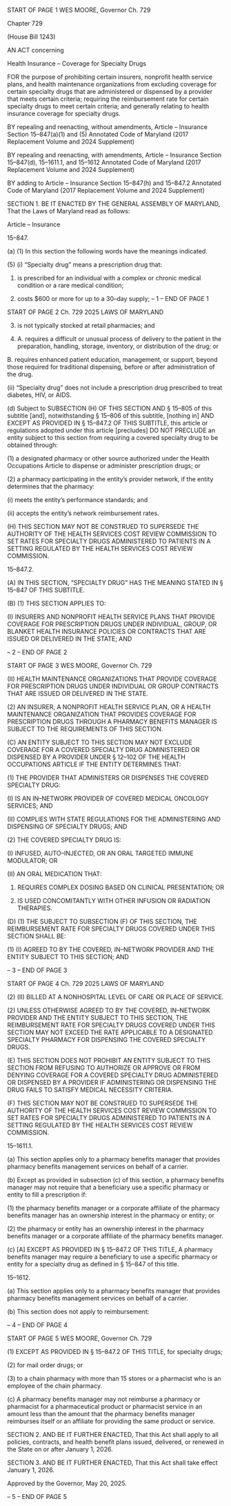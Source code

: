 START OF PAGE 1
WES MOORE, Governor Ch. 729

Chapter 729

(House Bill 1243)

AN ACT concerning

Health Insurance – Coverage for Specialty Drugs

FOR the purpose of prohibiting certain insurers, nonprofit health service plans, and health
maintenance organizations from excluding coverage for certain specialty drugs that
are administered or dispensed by a provider that meets certain criteria; requiring
the reimbursement rate for certain specialty drugs to meet certain criteria; and
generally relating to health insurance coverage for specialty drugs.

BY repealing and reenacting, without amendments,
Article – Insurance
Section 15–847(a)(1) and (5)
Annotated Code of Maryland
(2017 Replacement Volume and 2024 Supplement)

BY repealing and reenacting, with amendments,
Article – Insurance
Section 15–847(d), 15–1611.1, and 15–1612
Annotated Code of Maryland
(2017 Replacement Volume and 2024 Supplement)

BY adding to
Article – Insurance
Section 15–847(h) and 15–847.2
Annotated Code of Maryland
(2017 Replacement Volume and 2024 Supplement)

SECTION 1. BE IT ENACTED BY THE GENERAL ASSEMBLY OF MARYLAND,
That the Laws of Maryland read as follows:

Article – Insurance

15–847.

(a) (1) In this section the following words have the meanings indicated.

(5) (i) “Specialty drug” means a prescription drug that:

1. is prescribed for an individual with a complex or chronic
medical condition or a rare medical condition;

2. costs $600 or more for up to a 30–day supply;
– 1 –
END OF PAGE 1

START OF PAGE 2
Ch. 729 2025 LAWS OF MARYLAND

3. is not typically stocked at retail pharmacies; and

4. A. requires a difficult or unusual process of delivery to
the patient in the preparation, handling, storage, inventory, or distribution of the drug; or

B. requires enhanced patient education, management, or
support, beyond those required for traditional dispensing, before or after administration of
the drug.

(ii) “Specialty drug” does not include a prescription drug prescribed
to treat diabetes, HIV, or AIDS.

(d) Subject to SUBSECTION (H) OF THIS SECTION AND § 15–805 of this subtitle
[and], notwithstanding § 15–806 of this subtitle, [nothing in] AND EXCEPT AS PROVIDED
IN § 15–847.2 OF THIS SUBTITLE, this article or regulations adopted under this article
[precludes] DO NOT PRECLUDE an entity subject to this section from requiring a covered
specialty drug to be obtained through:

(1) a designated pharmacy or other source authorized under the Health
Occupations Article to dispense or administer prescription drugs; or

(2) a pharmacy participating in the entity’s provider network, if the entity
determines that the pharmacy:

(i) meets the entity’s performance standards; and

(ii) accepts the entity’s network reimbursement rates.

(H) THIS SECTION MAY NOT BE CONSTRUED TO SUPERSEDE THE AUTHORITY
OF THE HEALTH SERVICES COST REVIEW COMMISSION TO SET RATES FOR
SPECIALTY DRUGS ADMINISTERED TO PATIENTS IN A SETTING REGULATED BY THE
HEALTH SERVICES COST REVIEW COMMISSION.

15–847.2.

(A) IN THIS SECTION, “SPECIALTY DRUG” HAS THE MEANING STATED IN §
15–847 OF THIS SUBTITLE.

(B) (1) THIS SECTION APPLIES TO:

(I) INSURERS AND NONPROFIT HEALTH SERVICE PLANS THAT
PROVIDE COVERAGE FOR PRESCRIPTION DRUGS UNDER INDIVIDUAL, GROUP, OR
BLANKET HEALTH INSURANCE POLICIES OR CONTRACTS THAT ARE ISSUED OR
DELIVERED IN THE STATE; AND

– 2 –
END OF PAGE 2

START OF PAGE 3
WES MOORE, Governor Ch. 729

(II) HEALTH MAINTENANCE ORGANIZATIONS THAT PROVIDE
COVERAGE FOR PRESCRIPTION DRUGS UNDER INDIVIDUAL OR GROUP CONTRACTS
THAT ARE ISSUED OR DELIVERED IN THE STATE.

(2) AN INSURER, A NONPROFIT HEALTH SERVICE PLAN, OR A HEALTH
MAINTENANCE ORGANIZATION THAT PROVIDES COVERAGE FOR PRESCRIPTION
DRUGS THROUGH A PHARMACY BENEFITS MANAGER IS SUBJECT TO THE
REQUIREMENTS OF THIS SECTION.

(C) AN ENTITY SUBJECT TO THIS SECTION MAY NOT EXCLUDE COVERAGE
FOR A COVERED SPECIALTY DRUG ADMINISTERED OR DISPENSED BY A PROVIDER
UNDER § 12–102 OF THE HEALTH OCCUPATIONS ARTICLE IF THE ENTITY
DETERMINES THAT:

(1) THE PROVIDER THAT ADMINISTERS OR DISPENSES THE COVERED
SPECIALTY DRUG:

(I) IS AN IN–NETWORK PROVIDER OF COVERED MEDICAL
ONCOLOGY SERVICES; AND

(II) COMPLIES WITH STATE REGULATIONS FOR THE
ADMINISTERING AND DISPENSING OF SPECIALTY DRUGS; AND

(2) THE COVERED SPECIALTY DRUG IS:

(I) INFUSED, AUTO–INJECTED, OR AN ORAL TARGETED
IMMUNE MODULATOR; OR

(II) AN ORAL MEDICATION THAT:

1. REQUIRES COMPLEX DOSING BASED ON CLINICAL
PRESENTATION; OR

2. IS USED CONCOMITANTLY WITH OTHER INFUSION OR
RADIATION THERAPIES.

(D) (1) THE SUBJECT TO SUBSECTION (F) OF THIS SECTION, THE
REIMBURSEMENT RATE FOR SPECIALTY DRUGS COVERED UNDER THIS SECTION
SHALL BE:

(1) (I) AGREED TO BY THE COVERED, IN–NETWORK PROVIDER AND
THE ENTITY SUBJECT TO THIS SECTION; AND

– 3 –
END OF PAGE 3

START OF PAGE 4
Ch. 729 2025 LAWS OF MARYLAND

(2) (II) BILLED AT A NONHOSPITAL LEVEL OF CARE OR PLACE OF
SERVICE.

(2) UNLESS OTHERWISE AGREED TO BY THE COVERED, IN–NETWORK
PROVIDER AND THE ENTITY SUBJECT TO THIS SECTION, THE REIMBURSEMENT RATE
FOR SPECIALTY DRUGS COVERED UNDER THIS SECTION MAY NOT EXCEED THE RATE
APPLICABLE TO A DESIGNATED SPECIALTY PHARMACY FOR DISPENSING THE
COVERED SPECIALTY DRUGS.

(E) THIS SECTION DOES NOT PROHIBIT AN ENTITY SUBJECT TO THIS
SECTION FROM REFUSING TO AUTHORIZE OR APPROVE OR FROM DENYING
COVERAGE FOR A COVERED SPECIALTY DRUG ADMINISTERED OR DISPENSED BY A
PROVIDER IF ADMINISTERING OR DISPENSING THE DRUG FAILS TO SATISFY
MEDICAL NECESSITY CRITERIA.

(F) THIS SECTION MAY NOT BE CONSTRUED TO SUPERSEDE THE AUTHORITY
OF THE HEALTH SERVICES COST REVIEW COMMISSION TO SET RATES FOR
SPECIALTY DRUGS ADMINISTERED TO PATIENTS IN A SETTING REGULATED BY THE
HEALTH SERVICES COST REVIEW COMMISSION.

15–1611.1.

(a) This section applies only to a pharmacy benefits manager that provides
pharmacy benefits management services on behalf of a carrier.

(b) Except as provided in subsection (c) of this section, a pharmacy benefits
manager may not require that a beneficiary use a specific pharmacy or entity to fill a
prescription if:

(1) the pharmacy benefits manager or a corporate affiliate of the pharmacy
benefits manager has an ownership interest in the pharmacy or entity; or

(2) the pharmacy or entity has an ownership interest in the pharmacy
benefits manager or a corporate affiliate of the pharmacy benefits manager.

(c) [A] EXCEPT AS PROVIDED IN § 15–847.2 OF THIS TITLE, A pharmacy
benefits manager may require a beneficiary to use a specific pharmacy or entity for a
specialty drug as defined in § 15–847 of this title.

15–1612.

(a) This section applies only to a pharmacy benefits manager that provides
pharmacy benefits management services on behalf of a carrier.

(b) This section does not apply to reimbursement:

– 4 –
END OF PAGE 4

START OF PAGE 5
WES MOORE, Governor Ch. 729

(1) EXCEPT AS PROVIDED IN § 15–847.2 OF THIS TITLE, for specialty
drugs;

(2) for mail order drugs; or

(3) to a chain pharmacy with more than 15 stores or a pharmacist who is
an employee of the chain pharmacy.

(c) A pharmacy benefits manager may not reimburse a pharmacy or pharmacist
for a pharmaceutical product or pharmacist service in an amount less than the amount that
the pharmacy benefits manager reimburses itself or an affiliate for providing the same
product or service.

SECTION 2. AND BE IT FURTHER ENACTED, That this Act shall apply to all
policies, contracts, and health benefit plans issued, delivered, or renewed in the State on or
after January 1, 2026.

SECTION 3. AND BE IT FURTHER ENACTED, That this Act shall take effect
January 1, 2026.

Approved by the Governor, May 20, 2025.

– 5 –
END OF PAGE 5